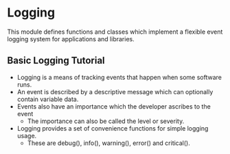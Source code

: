 # Logging
This module defines functions and classes which implement a flexible event logging system for applications and libraries.

## Basic Logging Tutorial
* Logging is a means of tracking events that happen when some software runs.
* An event is described by a descriptive message which can optionally contain variable data.
* Events also have an importance which the developer ascribes to the event
  * The importance can also be called the level or severity.
* Logging provides a set of convenience functions for simple logging usage.
  * These are debug(), info(), warning(), error() and critical().
